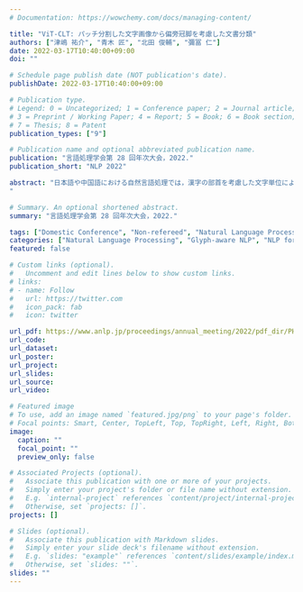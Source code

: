 ```yaml
---
# Documentation: https://wowchemy.com/docs/managing-content/

title: "ViT-CLT: パッチ分割した文字画像から偏旁冠脚を考慮した文書分類"
authors: ["津嶋 祐介", "青木 匠", "北田 俊輔", "彌冨 仁"]
date: 2022-03-17T10:40:00+09:00
doi: ""

# Schedule page publish date (NOT publication's date).
publishDate: 2022-03-17T10:40:00+09:00

# Publication type.
# Legend: 0 = Uncategorized; 1 = Conference paper; 2 = Journal article;
# 3 = Preprint / Working Paper; 4 = Report; 5 = Book; 6 = Book section;
# 7 = Thesis; 8 = Patent
publication_types: ["9"]

# Publication name and optional abbreviated publication name.
publication: "言語処理学会第 28 回年次大会，2022."
publication_short: "NLP 2022"

abstract: "日本語や中国語における自然言語処理では，漢字の部首を考慮した文字単位による自然言語処理が文書解析能力の向上に寄与している．文字形状を考慮するために，従来は convolutional neural network (CNN) を元にした文字符号化器および文書分類器の end-to-end モデルが多く提案されている．本研究では，漢字の偏や旁といった構成要素の関係性を考慮した高性能な文書分類を実現するために，文字符号化器に Vision Transformer (ViT)，文書分類器に character-level Transformer (CLT) で構成された ViT-CLT を提案する．我々の ViT-CLT は漢字の構成要素とその関係性を捉えるために ViT を用いて文字画像から文字の埋め込みを獲得し，文書分類器ではその文字埋め込みを使用して文書分類タスクを解けるよう学習を行う．評価実験では日本語のニュース記事を用いたカテゴリ分類タスクにおいて，CNN を用いた従来の文字符号化器・文書分類器モデルと比較し，ViT-CLT が 18% の予測性能の向上を確認した．更に ViT-CLT の文字符号化器における attention の可視化結果から，従来モデルよりも漢字の構成要素を十分に考慮できていることを確認した．
"

# Summary. An optional shortened abstract.
summary: "言語処理学会第 28 回年次大会，2022."

tags: ["Domestic Conference", "Non-refereed", "Natural Language Processing", "ANLP"]
categories: ["Natural Language Processing", "Glyph-aware NLP", "NLP for Asian Languages"]
featured: false

# Custom links (optional).
#   Uncomment and edit lines below to show custom links.
# links:
# - name: Follow
#   url: https://twitter.com
#   icon_pack: fab
#   icon: twitter

url_pdf: https://www.anlp.jp/proceedings/annual_meeting/2022/pdf_dir/PH4-13.pdf
url_code:
url_dataset:
url_poster:
url_project:
url_slides:
url_source:
url_video:

# Featured image
# To use, add an image named `featured.jpg/png` to your page's folder. 
# Focal points: Smart, Center, TopLeft, Top, TopRight, Left, Right, BottomLeft, Bottom, BottomRight.
image:
  caption: ""
  focal_point: ""
  preview_only: false

# Associated Projects (optional).
#   Associate this publication with one or more of your projects.
#   Simply enter your project's folder or file name without extension.
#   E.g. `internal-project` references `content/project/internal-project/index.md`.
#   Otherwise, set `projects: []`.
projects: []

# Slides (optional).
#   Associate this publication with Markdown slides.
#   Simply enter your slide deck's filename without extension.
#   E.g. `slides: "example"` references `content/slides/example/index.md`.
#   Otherwise, set `slides: ""`.
slides: ""
---
```

